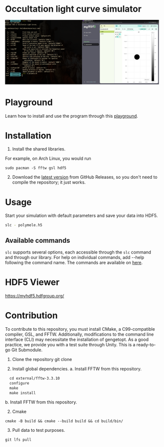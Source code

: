 # Occultation light curve simulator

![Generate light curves and save it with HDF5](./assets/generate-light-curves-and-save-it-with-hdf5.png)

# Playground
Learn how to install and use the program through this [playground](https://colab.research.google.com/drive/1GCPLfTBvZLvwUEgk9O1yfWWH1MQAXUHs?usp=sharing).

# Installation
1. Install the shared libraries.

For example, on Arch Linux, you would run
```
sudo pacman -S fftw gsl hdf5
```

2. Download the [latest version](https://github.com/sanchezcarlosjr/occultation_light_curves/releases/latest/download/slc) from GitHub Releases, so you don't need to compile the repository; it just works.

# Usage
Start your simulation with default parameters and save your data into HDF5.

```bash
slc - polymele.h5
```

## Available commands
```slc``` supports several options, each accessible through the ```slc``` command and through our library. For help on individual commands, add --help following the command name. The commands are available on [here](./cli/cli.ggo).


# HDF5 Viewer
https://myhdf5.hdfgroup.org/


# Contribution
To contribute to this repository, you must install CMake, a C99-compatible compiler, GSL, and FFTW. Additionally, modifications to the command line interface (CLI) may necessitate the installation of gengetopt.
As a good practice, we provide you with a test suite through Unity. This is a ready-to-go Git Submodule.

1. Clone the repository
git clone 

2. Install global dependencies. 
a. Install FFTW from this repository.
```
  cd external/fftw-3.3.10
  configure
  make
  make install
```

b. Install FFTW from this repository.

2. Cmake
```
cmake -B build && cmake --build build && cd build/bin/
```

3. Pull data to test purposes.
```
git lfs pull
```
